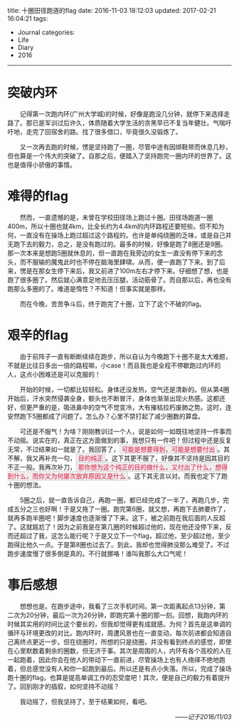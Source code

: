 title: 十圈田径跑道的flag
date: 2016-11-03 18:12:03
updated: 2017-02-21 16:04:21
tags:
- Journal
categories:
- Life
- Diary
- 2016
---
# 突破内环

<div style="text-indent:2em">
<p>记得第一次跑内环(广州大学城)的时候，好像是跑没几分钟，就停下来选择走路了。那已是军训过后许久，体质随着大学生活的贪黑早已不复当年健壮。气喘吁吁地，走完了回宿舍的路。找了很多借口，毕竟很久没锻炼了。</p>
<p>又一次再去跑的时候，愣是坚持跑了一圈，尽管中途有因绑鞋带而休息几秒，但也算是一个伟大的突破了。自那之后，便踏入了坚持跑完一圈内环的世界了。这也是值得小骄傲的事情。</p>
</div>

# 难得的flag

<div style="text-indent:2em">
<p> 然而，一直遗憾的是，未曾在学校田径场上跑过十圈。田径场跑道一圈400m，所以十圈也就4km，比全长约为4.4km的内环路程还要短些。但不知为何，一直没有在操场上跑过超过这个路程的。也许是单纯绕圈的乏味，或是自己并无跑下去的毅力，总之，是没有跑过的。最多的时候，好像是跑了8圈还是9圈。那一次本来是想跑5圈就休息的，但一直跑在我旁边的女生一直没有停下来的念头，而不服输的魔鬼此时也不停在脑海里肆啸。从而，便一直跑了下来。到了后来，愣是在那女生停下来后，我又前进了100m左右才停下来。仔细想了想，也是跑了很多圈了。然后就心满意足地去压压腿，活动筋骨了。而自那以后，再也没有跑那么多圈的了。难道是惰性？不知道！但事实就是那样。</p>
<p>而在今晚，苦苦争斗后，终于跑完了十圈，立下了这个不破的flag。</p>
</div>

# 艰辛的flag

<div style="text-indent:2em">
<p>由于前阵子一直有断断续续在跑步，所以自认为今晚跑下十圈不是太大难题，不就是比往日多出一倍的路程嘛，小case！而且我也是全程不停歇跑过内环的人，这点小困难还是可以克服的！ </p>
<p> 开始的时候，一切都比较轻松。身体还没发热，空气还是清新的。但从第4圈开始后，汗水突然侵袭全身，额头也不断冒汗，身体也渐渐出现火热感。这都还好，但更严重的是，吸进鼻中的空气不觉变冷，大有摧枯拉朽废肺之势。这时，连安然跑下5圈都成了问题了。怎么办？心里不禁打起了减少圈数的算盘。 </p>
<p>可还是不服气！为啥？刚刚教训过一个人，说是如何一如既往地坚持一件事而不动摇。说实在的，真正在这方面做到的事，我想只有一件吧！但过程中还是反复无常，不过结果如一就是了。我回答了，<span style="padding: 1px 4px;background: #eee;border: 1px solid #ccc;color: crimson;border-radius:4px;">可能是想要得到，可能是想要付出</span>。其不解，我又再补充一句，<span style="padding: 1px 4px;background: #eee;border: 1px solid #ccc;color: crimson;border-radius:4px;">目的纯正</span>。这下其更不服了，好像其不坚持是因其目的不正一般。我再次补刀，<span style="padding: 1px 4px;background: #eee;border: 1px solid #ccc;color: crimson;border-radius:4px;">那你想为这个纯正的目的做什么，又付出了什么，想得到什么，而你又为何屡次放弃原因又是什么</span>。这下其无言以对。而我也定下了跑十圈的想法。 </p>
<p>5圈之后，就一直告诉自己，再跑一圈，都已经完成了一半了，再跑几步，完成五分之三也好啊！于是又拖了一圈。跑完第6圈，就又想，再跑下去肺要炸了，就再多跑半圈吧！脚步速度也逐渐慢了下来。这下，被之前跑在我后面的人反超了。这就尴尬了！因为之前我是在第几圈的时候超过他的，现在他还没停下来，反而还超过了我，这怎么能行呢？于是又立下一个flag，超过他，至少超过他，至少跑得比他久一点。于是第8圈也过去了。到此，我却也觉得肺没那么难受了。不过跑步速度慢了很多倒是真的。不行就挪咯！谁叫我那么大口气呢！</p>
</div>

# 事后感想

<div style="text-indent:2em">
<p>想想也是。在跑步途中，我看了三次手机时间。第一次距离起点13分钟，第二次为20分钟，最后一次为26分钟，即跑完第十圈的那一刻。回想，我跑内环的时候其实用的时间比这个要长的，但我却觉得更有成就感。为何？首先是这单调的循环与环境更改的对比。跑内环时，周遭风景也在一直变动，每次前进都会知道自己离终点更近一步。但在绕圈时，所想的只是绕圈，并没有看到终点的感觉，即使在心里默数着剩余的圈数，但无济于事。其次是周围的人，内环有各个高校的人在一起跑着，因此你会在他人的带动下一直前进，尽管操场上也有人络绎不绝地跑着，但总感觉没有人和你一起跑到最后。所以还是有点小失落。所以，完成了操场跑十圈的flag，也算是提高单调工作的忍受度吧！其次，便是自己的毅力有着提升了。回到刚才的插叙，如何坚持不动摇？</p>
<p>我动摇了，但我坚持了，至于结果如何，看吧。</p>
</div>
<div style="text-align:right;font-style:italic">
——记于2016/11/03
</div>